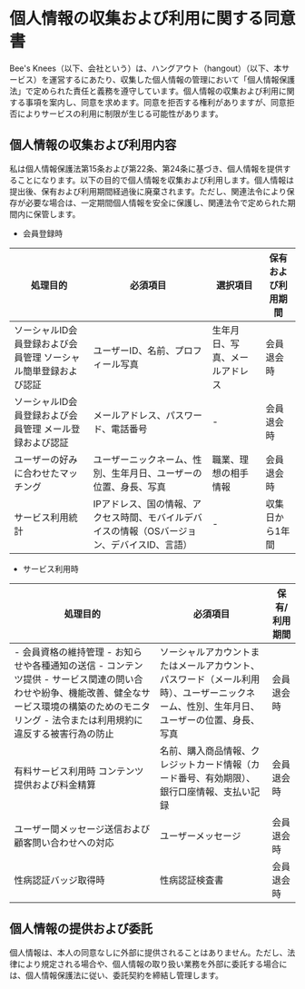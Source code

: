 # 個人情報の収集および利用に関する同意書

Bee's Knees（以下、会社という）は、ハングアウト（hangout）（以下、本サービス）を運営するにあたり、収集した個人情報の管理において「個人情報保護法」で定められた責任と義務を遵守しています。個人情報の収集および利用に関する事項を案内し、同意を求めます。同意を拒否する権利がありますが、同意拒否によりサービスの利用に制限が生じる可能性があります。

## 個人情報の収集および利用内容

私は個人情報保護法第15条および第22条、第24条に基づき、個人情報を提供することになります。以下の目的で個人情報を収集および利用します。個人情報は提出後、保有および利用期間経過後に廃棄されます。ただし、関連法令により保存が必要な場合は、一定期間個人情報を安全に保護し、関連法令で定められた期間内に保管します。

- 会員登録時

| 処理目的 | 必須項目 | 選択項目 | 保有および利用期間 |
| --- | --- | --- | --- |
| ソーシャルID会員登録および会員管理 ソーシャル簡単登録および認証 | ユーザーID、名前、プロフィール写真 | 生年月日、写真、メールアドレス | 会員退会時 |
| ソーシャルID会員登録および会員管理 メール登録および認証 | メールアドレス、パスワード、電話番号 | - | 会員退会時 |
| ユーザーの好みに合わせたマッチング | ユーザーニックネーム、性別、生年月日、ユーザーの位置、身長、写真 | 職業、理想の相手情報 | 会員退会時 |
| サービス利用統計 | IPアドレス、国の情報、アクセス時間、モバイルデバイスの情報（OSバージョン、デバイスID、言語） | - | 収集日から1年間 |
- サービス利用時

| 処理目的 | 必須項目 | 保有/利用期間 |
| --- | --- | --- |
| - 会員資格の維持管理                                           - お知らせや各種通知の送信                         - コンテンツ提供                                                   - サービス関連の問い合わせや紛争、機能改善、健全なサービス環境の構築のためのモニタリング                         - 法令または利用規約に違反する被害行為の防止 | ソーシャルアカウントまたはメールアカウント、パスワード（メール利用時）、ユーザーニックネーム、性別、生年月日、ユーザーの位置、身長、写真 | 会員退会時 |
| 有料サービス利用時 コンテンツ提供および料金精算 | 名前、購入商品情報、クレジットカード情報（カード番号、有効期限）、銀行口座情報、支払い記録 | 会員退会時 |
| ユーザー間メッセージ送信および顧客問い合わせへの対応 | ユーザーメッセージ | 会員退会時 |
| 性病認証バッジ取得時 | 性病認証検査書 | 会員退会時 |

## 個人情報の提供および委託

個人情報は、本人の同意なしに外部に提供されることはありません。ただし、法律により規定される場合や、個人情報の取り扱い業務を外部に委託する場合には、個人情報保護法に従い、委託契約を締結し管理します。
